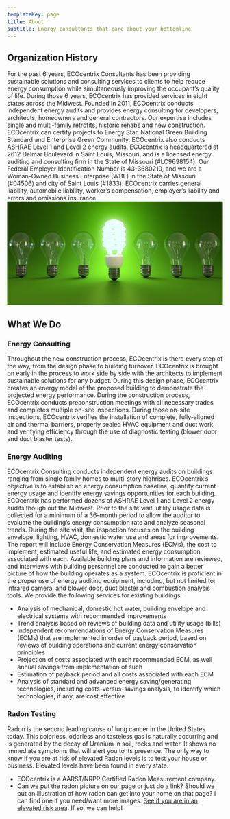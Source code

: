 ```yaml
---
templateKey: page
title: About
subtitle: Energy consultants that care about your bottomline
---
```


## Organization History
For the past 6 years, ECOcentrix Consultants has been providing sustainable solutions and consulting services to clients to help reduce energy consumption while simultaneously improving the occupant’s quality of life. During those 6 years, ECOcentrix has provided services in eight states across the Midwest.
Founded in 2011, ECOcentrix conducts independent energy audits and provides energy consulting for developers, architects, homeowners and general contractors. Our expertise includes single and multi-family retrofits, historic rehabs and new construction. ECOcentrix can certify projects to Energy Star, National Green Building Standard and Enterprise Green Community. ECOcentrix also conducts ASHRAE Level 1 and Level 2 energy audits.
ECOcentrix is headquartered at 2612 Delmar Boulevard in Saint Louis, Missouri, and is a licensed energy auditing and consulting firm in the State of Missouri (#LC9698154). Our Federal Employer Identification Number is 43-3680210, and we are a Woman-Owned Business Enterprise (WBE) in the State of Missouri (#04506) and city of Saint Louis (#1833). ECOcentrix carries general liability, automobile liability, worker’s compensation, employer’s liability and errors and omissions insurance.
![Energy saving](/images/energy_saving.png)

## What We Do

### <a name="consulting"></a>Energy Consulting
Throughout the new construction process, ECOcentrix is there every step of the way, from the design phase to building turnover. ECOcentrix is brought on early in the process to work side by side with the architects to implement sustainable solutions for any budget. During this design phase, ECOcentrix creates an energy model of the proposed building to demonstrate the projected energy performance.
During the construction process, ECOcentrix conducts preconstruction meetings with all necessary trades and completes multiple on-site inspections. During those on-site inspections, ECOcentrix verifies the installation of complete, fully-aligned air and thermal barriers, properly sealed HVAC equipment and duct work, and verifying efficiency through the use of diagnostic testing (blower door and duct blaster tests).

### <a name="auditing"></a>Energy Auditing
ECOcentrix Consulting conducts independent energy audits on buildings ranging from single family homes to multi-story highrises. ECOcentrix’s objective is to establish an energy consumption baseline, quantify current energy usage and identify energy savings opportunities for each building. ECOcentrix has performed dozens of ASHRAE Level 1 and Level 2 energy audits though out the Midwest.
Prior to the site visit, utility usage data is collected for a minimum of a 36-month period to allow the auditor to evaluate the building’s energy consumption rate and analyze seasonal trends. During the site visit, the inspection focuses on the building envelope, lighting, HVAC, domestic water use and areas for improvements. The report will include Energy Conservation Measures (ECMs), the cost to implement, estimated useful life, and estimated energy consumption associated with each. Available building plans and information are reviewed, and interviews with building personnel are conducted to gain a better picture of how the building operates as a system.
ECOcentrix is proficient in the proper use of energy auditing equipment, including, but not limited to: infrared camera, and blower door, duct blaster and combustion analysis tools. We provide the following services for existing buildings:
  - Analysis of mechanical, domestic hot water, building envelope and electrical systems with recommended improvements
  - Trend analysis based on reviews of building data and utility usage (bills)
  - Independent recommendations of Energy Conservation Measures (ECMs) that are implemented in order of payback period, based on reviews of building operations and current energy conservation principles
  - Projection of costs associated with each recommended ECM, as well annual savings from implementation of such
  - Estimation of payback period and all costs associated with each ECM
  - Analysis of standard and advanced energy saving/generating technologies, including costs-versus-savings analysis, to identify which technologies, if any, are cost effective

### <a name="radon"></a>Radon Testing
Radon is the second leading cause of lung cancer in the United States today. This colorless, odorless and tasteless gas is naturally occurring and is generated by the decay of Uranium in soil, rocks and water. It shows no immediate symptoms that will alert you to its presence. The only way to know if you are at risk of elevated Radon levels is to test your house or business. Elevated levels have been found in every state.
  - ECOcentrix is a AARST/NRPP Certified Radon Measurement company.
  - Can we put the radon picture on our page or just do a link? Should we put an illustration of how radon can get into your home on that page? I can find one if you need/want more images.
[See if you are in an elevated risk area](http://www.radon.com/maps/). If so, we can help!
